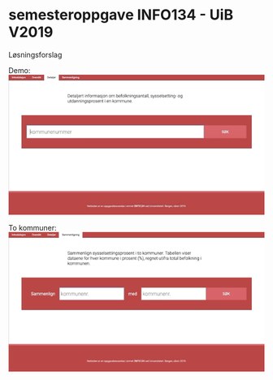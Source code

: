 # semesteroppgave INFO134 - UiB V2019
Løsningsforslag 

Demo:
![](demo/sammenligning1-1.gif)

To kommuner:
![](demo/sammenligning2-2.gif)
